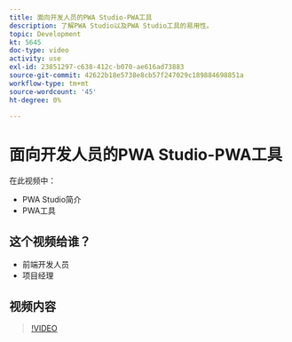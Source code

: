 ```yaml
---
title: 面向开发人员的PWA Studio-PWA工具
description: 了解PWA Studio以及PWA Studio工具的易用性。
topic: Development
kt: 5645
doc-type: video
activity: use
exl-id: 23851297-c638-412c-b070-ae616ad73883
source-git-commit: 42622b18e5738e8cb57f247029c189884698851a
workflow-type: tm+mt
source-wordcount: '45'
ht-degree: 0%

---
```


# 面向开发人员的PWA Studio-PWA工具

在此视频中：

- PWA Studio简介
- PWA工具

## 这个视频给谁？

- 前端开发人员
- 项目经理

## 视频内容

>[!VIDEO](https://video.tv.adobe.com/v/35716?quality=12&learn=on)
